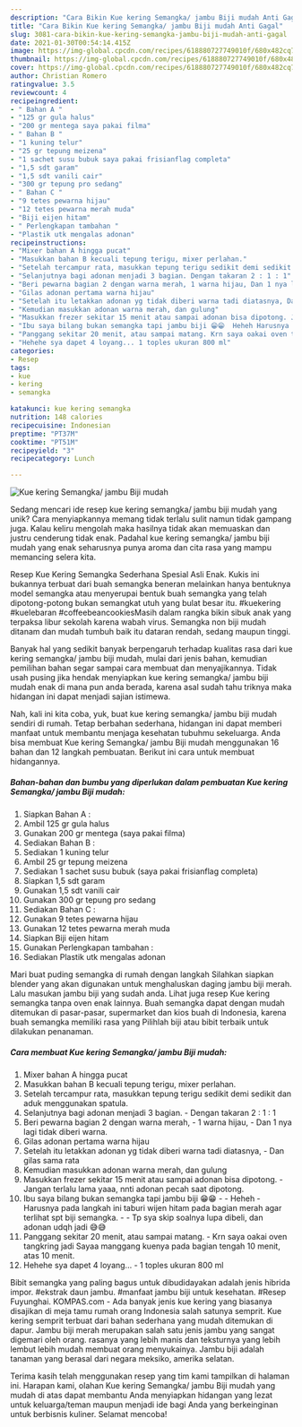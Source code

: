 ```yaml
---
description: "Cara Bikin Kue kering Semangka/ jambu Biji mudah Anti Gagal"
title: "Cara Bikin Kue kering Semangka/ jambu Biji mudah Anti Gagal"
slug: 3081-cara-bikin-kue-kering-semangka-jambu-biji-mudah-anti-gagal
date: 2021-01-30T00:54:14.415Z
image: https://img-global.cpcdn.com/recipes/618880727749010f/680x482cq70/kue-kering-semangka-jambu-biji-mudah-foto-resep-utama.jpg
thumbnail: https://img-global.cpcdn.com/recipes/618880727749010f/680x482cq70/kue-kering-semangka-jambu-biji-mudah-foto-resep-utama.jpg
cover: https://img-global.cpcdn.com/recipes/618880727749010f/680x482cq70/kue-kering-semangka-jambu-biji-mudah-foto-resep-utama.jpg
author: Christian Romero
ratingvalue: 3.5
reviewcount: 4
recipeingredient:
- " Bahan A "
- "125 gr gula halus"
- "200 gr mentega saya pakai filma"
- " Bahan B "
- "1 kuning telur"
- "25 gr tepung meizena"
- "1 sachet susu bubuk saya pakai frisianflag completa"
- "1,5 sdt garam"
- "1,5 sdt vanili cair"
- "300 gr tepung pro sedang"
- " Bahan C "
- "9 tetes pewarna hijau"
- "12 tetes pewarna merah muda"
- "Biji eijen hitam"
- " Perlengkapan tambahan "
- "Plastik utk mengalas adonan"
recipeinstructions:
- "Mixer bahan A hingga pucat"
- "Masukkan bahan B kecuali tepung terigu, mixer perlahan."
- "Setelah tercampur rata, masukkan tepung terigu sedikit demi sedikit dan aduk menggunakan spatula."
- "Selanjutnya bagi adonan menjadi 3 bagian. Dengan takaran 2 : 1 : 1"
- "Beri pewarna bagian 2 dengan warna merah, 1 warna hijau, Dan 1 nya lagi tidak diberi warna."
- "Gilas adonan pertama warna hijau"
- "Setelah itu letakkan adonan yg tidak diberi warna tadi diatasnya, Dan gilas sama rata"
- "Kemudian masukkan adonan warna merah, dan gulung"
- "Masukkan frezer sekitar 15 menit atau sampai adonan bisa dipotong. Jangan terlalu lama yaaa, nnti adonan pecah saat dipotong."
- "Ibu saya bilang bukan semangka tapi jambu biji 😁😁  Heheh Harusnya pada langkah ini taburi wijen hitam pada bagian merah agar terlihat spt biji semangka.  Tp sya skip soalnya lupa dibeli, dan adonan udqh jadi 😅😅"
- "Panggang sekitar 20 menit, atau sampai matang. Krn saya oakai oven tangkring jadi Sayaa manggang kuenya pada bagian tengah 10 menit, atas 10 menit."
- "Hehehe sya dapet 4 loyang... 1 toples ukuran 800 ml"
categories:
- Resep
tags:
- kue
- kering
- semangka

katakunci: kue kering semangka 
nutrition: 148 calories
recipecuisine: Indonesian
preptime: "PT37M"
cooktime: "PT51M"
recipeyield: "3"
recipecategory: Lunch

---
```



![Kue kering Semangka/ jambu Biji mudah](https://img-global.cpcdn.com/recipes/618880727749010f/680x482cq70/kue-kering-semangka-jambu-biji-mudah-foto-resep-utama.jpg)

Sedang mencari ide resep kue kering semangka/ jambu biji mudah yang unik? Cara menyiapkannya memang tidak terlalu sulit namun tidak gampang juga. Kalau keliru mengolah maka hasilnya tidak akan memuaskan dan justru cenderung tidak enak. Padahal kue kering semangka/ jambu biji mudah yang enak seharusnya punya aroma dan cita rasa yang mampu memancing selera kita.

Resep Kue Kering Semangka Sederhana Spesial Asli Enak. Kukis ini bukannya terbuat dari buah semangka beneran melainkan hanya bentuknya model semangka atau menyerupai bentuk buah semangka yang telah dipotong-potong bukan semangkat utuh yang bulat besar itu. #kuekering #kuelebaran #coffeebeancookiesMasih dalam rangka bikin sibuk anak yang terpaksa libur sekolah karena wabah virus. Semangka non biji mudah ditanam dan mudah tumbuh baik itu dataran rendah, sedang maupun tinggi.

Banyak hal yang sedikit banyak berpengaruh terhadap kualitas rasa dari kue kering semangka/ jambu biji mudah, mulai dari jenis bahan, kemudian pemilihan bahan segar sampai cara membuat dan menyajikannya. Tidak usah pusing jika hendak menyiapkan kue kering semangka/ jambu biji mudah enak di mana pun anda berada, karena asal sudah tahu triknya maka hidangan ini dapat menjadi sajian istimewa.


Nah, kali ini kita coba, yuk, buat kue kering semangka/ jambu biji mudah sendiri di rumah. Tetap berbahan sederhana, hidangan ini dapat memberi manfaat untuk membantu menjaga kesehatan tubuhmu sekeluarga. Anda bisa membuat Kue kering Semangka/ jambu Biji mudah menggunakan 16 bahan dan 12 langkah pembuatan. Berikut ini cara untuk membuat hidangannya.

<!--inarticleads1-->

##### Bahan-bahan dan bumbu yang diperlukan dalam pembuatan Kue kering Semangka/ jambu Biji mudah:

1. Siapkan  Bahan A :
1. Ambil 125 gr gula halus
1. Gunakan 200 gr mentega (saya pakai filma)
1. Sediakan  Bahan B :
1. Sediakan 1 kuning telur
1. Ambil 25 gr tepung meizena
1. Sediakan 1 sachet susu bubuk (saya pakai frisianflag completa)
1. Siapkan 1,5 sdt garam
1. Gunakan 1,5 sdt vanili cair
1. Gunakan 300 gr tepung pro sedang
1. Sediakan  Bahan C :
1. Gunakan 9 tetes pewarna hijau
1. Gunakan 12 tetes pewarna merah muda
1. Siapkan Biji eijen hitam
1. Gunakan  Perlengkapan tambahan :
1. Sediakan Plastik utk mengalas adonan


Mari buat puding semangka di rumah dengan langkah Silahkan siapkan blender yang akan digunakan untuk menghaluskan daging jambu biji merah. Lalu masukan jambu biji yang sudah anda. Lihat juga resep Kue kering semangka tanpa oven enak lainnya. Buah semangka dapat dengan mudah ditemukan di pasar-pasar, supermarket dan kios buah di Indonesia, karena buah semangka memiliki rasa yang Pilihlah biji atau bibit terbaik untuk dilakukan penanaman. 

<!--inarticleads2-->

##### Cara membuat Kue kering Semangka/ jambu Biji mudah:

1. Mixer bahan A hingga pucat
1. Masukkan bahan B kecuali tepung terigu, mixer perlahan.
1. Setelah tercampur rata, masukkan tepung terigu sedikit demi sedikit dan aduk menggunakan spatula.
1. Selanjutnya bagi adonan menjadi 3 bagian. - Dengan takaran 2 : 1 : 1
1. Beri pewarna bagian 2 dengan warna merah, - 1 warna hijau, - Dan 1 nya lagi tidak diberi warna.
1. Gilas adonan pertama warna hijau
1. Setelah itu letakkan adonan yg tidak diberi warna tadi diatasnya, - Dan gilas sama rata
1. Kemudian masukkan adonan warna merah, dan gulung
1. Masukkan frezer sekitar 15 menit atau sampai adonan bisa dipotong. - Jangan terlalu lama yaaa, nnti adonan pecah saat dipotong.
1. Ibu saya bilang bukan semangka tapi jambu biji 😁😁 -  - Heheh - Harusnya pada langkah ini taburi wijen hitam pada bagian merah agar terlihat spt biji semangka. -  - Tp sya skip soalnya lupa dibeli, dan adonan udqh jadi 😅😅
1. Panggang sekitar 20 menit, atau sampai matang. - Krn saya oakai oven tangkring jadi Sayaa manggang kuenya pada bagian tengah 10 menit, atas 10 menit.
1. Hehehe sya dapet 4 loyang... - 1 toples ukuran 800 ml


Bibit semangka yang paling bagus untuk dibudidayakan adalah jenis hibrida impor. #ekstrak daun jambu. #manfaat jambu biji untuk kesehatan. #Resep Fuyunghai. KOMPAS.com - Ada banyak jenis kue kering yang biasanya disajikan di meja tamu rumah orang Indonesia salah satunya semprit. Kue kering semprit terbuat dari bahan sederhana yang mudah ditemukan di dapur. Jambu biji merah merupakan salah satu jenis jambu yang sangat digemari oleh orang. rasanya yang lebih manis dan teksturnya yang lebih lembut lebih mudah membuat orang menyukainya. Jambu biji adalah tanaman yang berasal dari negara meksiko, amerika selatan. 

Terima kasih telah menggunakan resep yang tim kami tampilkan di halaman ini. Harapan kami, olahan Kue kering Semangka/ jambu Biji mudah yang mudah di atas dapat membantu Anda menyiapkan hidangan yang lezat untuk keluarga/teman maupun menjadi ide bagi Anda yang berkeinginan untuk berbisnis kuliner. Selamat mencoba!
